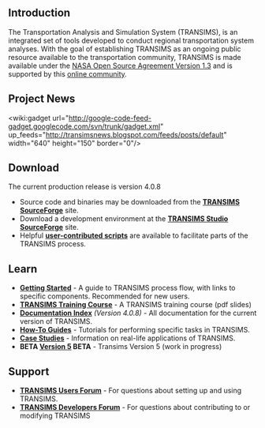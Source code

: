 ## Introduction ##
The Transportation Analysis and Simulation System (TRANSIMS), is an integrated set of tools developed to conduct regional transportation system analyses. With the goal of establishing TRANSIMS as an ongoing public resource available to the transportation community, TRANSIMS is made available under the [NASA Open Source Agreement Version 1.3](http://transims.googlecode.com/svn/documentation/NASA%20Open%20Source%20Agreement%201_3.htm) and is supported by this [online community](AboutTheCommunity.md).
## Project News ##
<wiki:gadget url="http://google-code-feed-gadget.googlecode.com/svn/trunk/gadget.xml" up\_feeds="http://transimsnews.blogspot.com/feeds/posts/default"  width="640" height="150" border="0"/>
## Download ##
The current production release is version 4.0.8
  * Source code and binaries may be downloaded from the **[TRANSIMS SourceForge](http://sourceforge.net/projects/transims/)** site.
  * Download a development environment at the **[TRANSIMS Studio SourceForge](http://sourceforge.net/projects/transimsstudio)** site.
  * Helpful **[user-contributed scripts](UsefulScripts.md)** are available to facilitate parts of the TRANSIMS process.
## Learn ##
  * **[Getting Started](GettingStarted.md)** - A guide to TRANSIMS process flow, with links to specific components. Recommended for new users.
  * **[TRANSIMS Training Course](TrainingIndex.md)** - A TRANSIMS training course (pdf slides)
  * **[Documentation Index](DocumentationIndex.md)** _(Version 4.0.8)_ - All documentation for the current version of TRANSIMS.
  * **[How-To Guides](HowToIndex.md)** - Tutorials for performing specific tasks in TRANSIMS.
  * **[Case Studies](CaseStudies.md)** - Information on real-life applications of TRANSIMS.
  * **BETA [Version 5](V5TopPage.md) BETA** - Transims Version 5 (work in progress)
## Support ##
  * **[TRANSIMS Users Forum](http://groups.google.com/group/transims_ug)** - For questions about setting up and using TRANSIMS.
  * **[TRANSIMS Developers Forum](http://groups.google.com/group/transims_dev)** - For questions about contributing to or modifying TRANSIMS
<a href='Hidden comment: 
<wiki:gadget url="http://google-code-feed-gadget.googlecode.com/svn/trunk/gadget.xml" up_feeds="http://transims-opensource.dreamhosters.com/index.php?option=com_content&view=section&layout=blog&id=2&Itemid=84&format=feed&type=atom" border="0"/>
'></a>